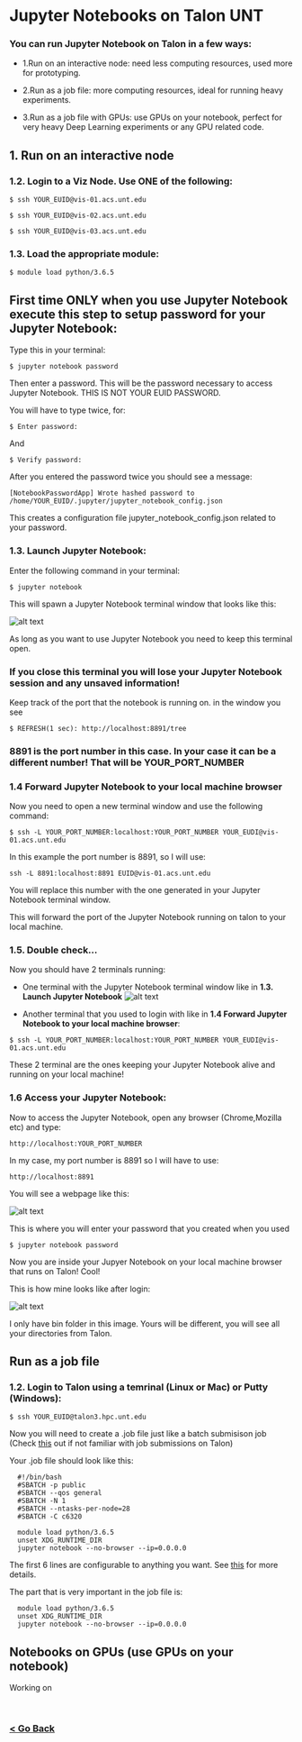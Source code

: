 # Jupyter Notebooks on Talon UNT

### You can run Jupyter Notebook on Talon in a few ways:

* 1.Run on an interactive node: need less computing resources, used more for prototyping.

* 2.Run as a job file: more computing resources, ideal for running heavy experiments.

* 3.Run as a job file with GPUs: use GPUs on your notebook, perfect for very heavy Deep Learning experiments or any GPU related code.




## 1. Run on an interactive node


### 1.2. Login to a Viz Node. Use ONE of the following:

```
$ ssh YOUR_EUID@vis-01.acs.unt.edu
```

```
$ ssh YOUR_EUID@vis-02.acs.unt.edu
```

```
$ ssh YOUR_EUID@vis-03.acs.unt.edu
```

### 1.3. Load the appropriate module:

  ```
  $ module load python/3.6.5
  ```

## First time ONLY when you use Jupyter Notebook execute this step to setup password for your Jupyter Notebook:

  Type this in your terminal:

  ```
  $ jupyter notebook password
  ```

  Then enter a password. This will be the password necessary to access Jupyter Notebook. THIS IS NOT YOUR EUID PASSWORD.

  You will have to type twice, for:

  ```
  $ Enter password:
  ```
  And

  ```
  $ Verify password:
  ```

  After you entered the password twice you should see a message:

  ```
  [NotebookPasswordApp] Wrote hashed password to /home/YOUR_EUID/.jupyter/jupyter_notebook_config.json
  ```

  This creates a configuration file jupyter_notebook_config.json related to your password.


### 1.3. Launch Jupyter Notebook:

  Enter the following command in your terminal:

  ```
  $ jupyter notebook
  ```

  This will spawn a Jupyter Notebook terminal window that looks like this:

  ![alt text](https://raw.githubusercontent.com/gmihaila/unt_hpc/master/misc/screenshoot_jupyter.png)

  As long as you want to use Jupyter Notebook you need to keep this terminal open.

  ### If you close this terminal you will lose your Jupyter Notebook session and any unsaved information!

  Keep track of the port that the notebook is running on. in the window you see



  ```
  $ REFRESH(1 sec): http://localhost:8891/tree
  ```

### 8891 is the port number in this case. In your case it can be a different number! That will be YOUR_PORT_NUMBER



  ### 1.4 Forward Jupyter Notebook to your local machine browser

  Now you need to open a new terminal window and use the following command:

  ```
  $ ssh -L YOUR_PORT_NUMBER:localhost:YOUR_PORT_NUMBER YOUR_EUDI@vis-01.acs.unt.edu
  ```

  In this example the port number is 8891, so I will use:

  ```
  ssh -L 8891:localhost:8891 EUID@vis-01.acs.unt.edu
  ```

  You will replace this number with the one generated in your Jupyter Notebook terminal window.

  This will forward the port of the Jupyter Notebook running on talon to your local machine.


### 1.5. Double check...

  Now you should have 2 terminals running:

  * One terminal with the Jupyter Notebook terminal window like in **1.3. Launch Jupyter Notebook**
    ![alt text](https://raw.githubusercontent.com/gmihaila/unt_hpc/master/misc/screenshoot_jupyter.png)

  * Another terminal that you used to login with like in **1.4 Forward Jupyter Notebook to your local machine browser**:

  ```
  $ ssh -L YOUR_PORT_NUMBER:localhost:YOUR_PORT_NUMBER YOUR_EUDI@vis-01.acs.unt.edu
  ```

  These 2 terminal are the ones keeping your Jupyter Notebook alive and running on your local machine!


### 1.6 Access your Jupyter Notebook:

   Now to access the Jupyter Notebook, open any browser (Chrome,Mozilla etc) and type:

   ```
   http://localhost:YOUR_PORT_NUMBER
   ```

   In my case, my port number is 8891 so I will have to use:

   ```
   http://localhost:8891
   ```
   You will see a webpage like this:

   ![alt text](https://raw.githubusercontent.com/gmihaila/unt_hpc/master/misc/screenshot_loginwindow_jupyter.png)

   This is where you will enter your password that you created when you used

   ```
   $ jupyter notebook password
   ```

   Now you are inside your Jupyer Notebook on your local machine browser that runs on Talon! Cool!

   This is how mine looks like after login:

   ![alt text](https://raw.githubusercontent.com/gmihaila/unt_hpc/master/misc/screenshot_logged_jupyter.png)

   I only have bin folder in this image. Yours will be different, you will see all your directories from Talon.



## Run as a job file 

  ### 1.2. Login to Talon using a temrinal (Linux or Mac) or Putty (Windows):

```
$ ssh YOUR_EUID@talon3.hpc.unt.edu
```

Now you will need to create a .job file just like a batch submisison job (Check [this](https://github.com/gmihaila/unt_hpc/tree/master/job_batch) out if not familiar with job submissions on Talon)

Your .job file should look like this:


```
  #!/bin/bash
  #SBATCH -p public
  #SBATCH --qos general
  #SBATCH -N 1
  #SBATCH --ntasks-per-node=28
  #SBATCH -C c6320

  module load python/3.6.5
  unset XDG_RUNTIME_DIR
  jupyter notebook --no-browser --ip=0.0.0.0
```


The first 6 lines are configurable to anything you want. See [this](https://github.com/gmihaila/unt_hpc/tree/master/job_batch) for more details.

The part that is very important in the job file is:

```
  module load python/3.6.5
  unset XDG_RUNTIME_DIR
  jupyter notebook --no-browser --ip=0.0.0.0
```





## Notebooks on GPUs (use GPUs on your notebook)
      
  Working on



<br/>

### [< Go Back](https://github.com/gmihaila/unt_hpc)
